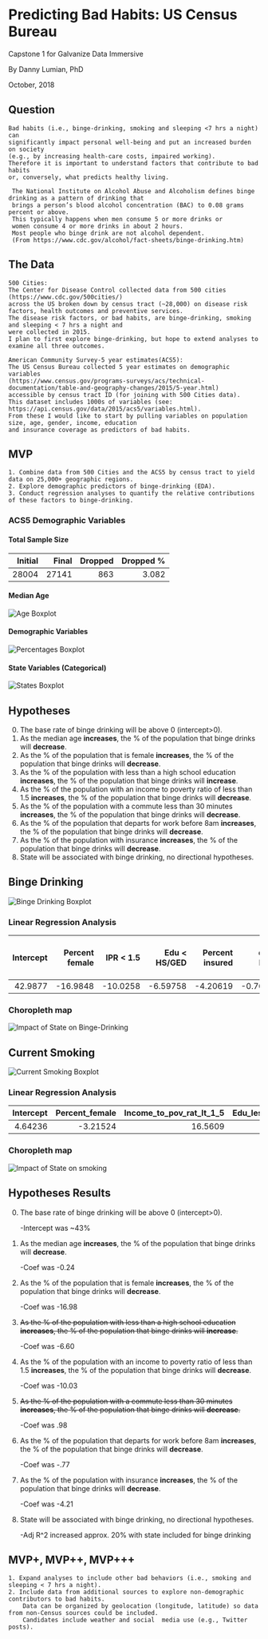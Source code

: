 # Predicting Bad Habits: US Census Bureau
Capstone 1 for Galvanize Data Immersive

By Danny Lumian, PhD

October, 2018

## Question
    
    Bad habits (i.e., binge-drinking, smoking and sleeping <7 hrs a night) can 
    significantly impact personal well-being and put an increased burden on society 
    (e.g., by increasing health-care costs, impaired working). 
    Therefore it is important to understand factors that contribute to bad habits 
    or, conversely, what predicts healthy living. 

     The National Institute on Alcohol Abuse and Alcoholism defines binge drinking as a pattern of drinking that 
     brings a person’s blood alcohol concentration (BAC) to 0.08 grams percent or above. 
     This typically happens when men consume 5 or more drinks or 
     women consume 4 or more drinks in about 2 hours. 
     Most people who binge drink are not alcohol dependent. 
     (From https://www.cdc.gov/alcohol/fact-sheets/binge-drinking.htm)

## The Data

    500 Cities: 
    The Center for Disease Control collected data from 500 cities (https://www.cdc.gov/500cities/) 
    across the US broken down by census tract (~28,000) on disease risk factors, health outcomes and preventive services. 
    The disease risk factors, or bad habits, are binge-drinking, smoking and sleeping < 7 hrs a night and 
    were collected in 2015. 
    I plan to first explore binge-drinking, but hope to extend analyses to examine all three outcomes. 

    American Community Survey-5 year estimates(ACS5): 
    The US Census Bureau collected 5 year estimates on demographic variables 
    (https://www.census.gov/programs-surveys/acs/technical-documentation/table-and-geography-changes/2015/5-year.html) 
    accessible by census tract ID (for joining with 500 Cities data). 
    This dataset includes 1000s of variables (see: https://api.census.gov/data/2015/acs5/variables.html). 
    From these I would like to start by pulling variables on population size, age, gender, income, education 
    and insurance coverage as predictors of bad habits. 

## MVP
    1. Combine data from 500 Cities and the ACS5 by census tract to yield data on 25,000+ geographic regions.
    2. Explore demographic predictors of binge-drinking (EDA). 
    3. Conduct regression analyses to quantify the relative contributions of these factors to binge-drinking.

### ACS5 Demographic Variables

#### Total Sample Size

|   Initial |   Final |   Dropped |   Dropped % |
|----------:|--------:|----------:|------------:|
|     28004 |   27141 |       863 |       3.082 |


#### Median Age

![Age Boxplot](images/Median_Age.png "Age Boxplot")

#### Demographic Variables

![Percentages Boxplot](images/Demographic_percentages.png "Percentages Boxplot")

#### State Variables (Categorical)

![States Boxplot](images/State_count.png "States Boxplot")


## Hypotheses 

0. The base rate of binge drinking will be above 0 (intercept>0).
1. As the median age <b>increases</b>,
    the % of the population that binge drinks will <b>decrease</b>.
2. As the % of the population that is female <b>increases</b>, 
    the % of the population that binge drinks will <b>decrease</b>.
3. As the % of the population with less than a high school education <b>increases</b>,
    the % of the population that binge drinks will <b>increase</b>. 
4. As the % of the population with an income to poverty ratio of less than 1.5 <b>increases</b>,
    the % of the population that binge drinks will <b>decrease</b>.
5. As the % of the population with a commute less than 30 minutes <b>increases</b>,
    the % of the population that binge drinks will <b>decrease</b>.  
6. As the % of the population that departs for work before 8am <b>increases</b>,
    the % of the population that binge drinks will <b>decrease</b>.
7. As the % of the population with insurance <b>increases</b>,
    the % of the population that binge drinks will <b>decrease</b>.
8. State will be associated with binge drinking,
    no directional hypotheses.   


## Binge Drinking

![Binge Drinking Boxplot](images/Binge_drinking.png "Binge Drinking Boxplot")


### Linear Regression Analysis

|   Intercept |   Percent female |   IPR < 1.5 |   Edu < HS/GED |   Percent insured |   Work depart before 8am |   Med_age |   Commute time < 30m |
|------------:|-----------------:|---------------------------:|--------------------------:|------------------:|-------------------------:|----------:|---------------------:|
|     42.9877 |         -16.9848 |                   -10.0258 |                  -6.59758 |          -4.20619 |                -0.767881 |  -0.24437 |             0.981684 |

### Choropleth map

![Impact of State on Binge-Drinking](images/choromap.png "Binge Drinking By State")


## Current Smoking 

![Current Smoking Boxplot](images_smoking/Smoking.png "Current Smoking Boxplot")

### Linear Regression Analysis

|   Intercept |   Percent_female |   Income_to_pov_rat_lt_1_5 |   Edu_less_than_hs_or_GED |   Percent_insured |   Work_depart_before_8am |    Med_age |   Commute_time_lt_30 |
|------------:|-----------------:|---------------------------:|--------------------------:|------------------:|-------------------------:|-----------:|---------------------:|
|     4.64236 |         -3.21524 |                    16.5609 |                   12.1886 |           6.43059 |                  3.81543 | -0.0427441 |             0.160636 |

### Choropleth map

![Impact of State on smoking](images_smoking/choromap.png "Smoking By State")


## Hypotheses Results

0. The base rate of binge drinking will be above 0 (intercept>0).

    -Intercept was ~43%
1. As the median age <b>increases</b>,
    the % of the population that binge drinks will <b>decrease</b>.

    -Coef was -0.24
2. As the % of the population that is female <b>increases</b>, 
    the % of the population that binge drinks will <b>decrease</b>.

    -Coef was -16.98
3. <strike>As the % of the population with less than a high school education <b>increases</b>,
    the % of the population that binge drinks will <b>increase</b>.</strike>

    -Coef was -6.60
4. As the % of the population with an income to poverty ratio of less than 1.5 <b>increases</b>,
    the % of the population that binge drinks will <b>decrease</b>.

    -Coef was -10.03
5. <strike>As the % of the population with a commute less than 30 minutes <b>increases</b>,
    the % of the population that binge drinks will <b>decrease</b>.</strike>  

    -Coef was .98
6. As the % of the population that departs for work before 8am <b>increases</b>,
    the % of the population that binge drinks will <b>decrease</b>.

    -Coef was -.77
7. As the % of the population with insurance <b>increases</b>,
    the % of the population that binge drinks will <b>decrease</b>.

    -Coef was -4.21
8. State will be associated with binge drinking,
    no directional hypotheses.   

    -Adj R^2 increased approx. 20% with state included for binge drinking

    
## MVP+, MVP++, MVP+++
    1. Expand analyses to include other bad behaviors (i.e., smoking and sleeping < 7 hrs a night).
    2. Include data from additional sources to explore non-demographic contributors to bad habits. 
        Data can be organized by geolocation (longitude, latitude) so data from non-Census sources could be included. 
        Candidates include weather and social  media use (e.g., Twitter posts). 

<!---
                        STATS MODEL RESULTS FOR BINGE DRINKING


#### Goldfeldquandt Test
```python
all_cols = list(df.columns)
all_cols.remove('Data_Value')
all_columns = "+".join(all_cols)
my_formula = "y~" + all_columns
results1 = smf.ols(my_formula, data=df).fit()
print(results1.summary2())

f_stat, p_val, inc_dec = het_goldfeldquandt(results1.resid, results1.model.exog)
print(f'For model 1 het goldfeldquandt test, the f stat is {f_stat} and the p value is {p_val}')
```
For model 1 het goldfeldquandt test, the f stat is 0.855 and the p value is 0.999

#### Variance Inflation Factors
```python
vif_df = add_constant(df.drop(['Data_Value'], axis=1))
vifs = pd.Series([variance_inflation_factor(vif_df.values, i) 
               for i in range(vif_df.shape[1])], 
              index=vif_df.columns)
```
|   count |   mean |    std |   min |   25% |   50% |   75% |     max |
|--------:|-------:|-------:|------:|------:|------:|------:|--------:|
|      58 |  9.852 | 61.175 | 1.018 | 1.194 | 1.476 | 1.868 | 467.641 |

    * Note: Constant has VIF of 467.641, next highest value is CA at 7.16

### Comparing Models

| Model            |       alpha |   test_mean_rmse |   test_r2 |   train_mean_rmse |
|:-----------------|------------:|-----------------:|----------:|------------------:|
| LinearRegression |             |            2.189 |     0.68  |             2.159 |
| Lasso            | 0.00431261  |            2.222 |     0.666 |             2.198 |
| Ridge            | 0.120338    |            2.189 |     0.68  |             2.159 |
| ElasticNet       | 0.00862522  |            2.374 |     0.62  |             2.348 |
| LassoLars        | 3.04196e-06 |            2.189 |     0.68  |             2.159 |
    
    * Note: Ridge performed best (marginally better than Linear and LassoLars)
    * For simplicties sake and since performance was comparable, interpreting linear regression



                       Results: Ordinary least squares
=============================================================================
Model:                 OLS                 Adj. R-squared:        0.683      
Dependent Variable:    Data_Value          AIC:                   118955.3556
Date:                  2018-10-11 09:49    BIC:                   119431.4661
No. Observations:      27141               Log-Likelihood:        -59420.    
Df Model:              57                  F-statistic:           1029.      
Df Residuals:          27083               Prob (F-statistic):    0.00       
R-squared:             0.684               Scale:                 4.6779     
-----------------------------------------------------------------------------
                          Coef.   Std.Err.     t     P>|t|   [0.025   0.975] 
-----------------------------------------------------------------------------
Intercept                 43.0240   0.2839  151.5449 0.0000  42.4676  43.5805
Med_age                   -0.2442   0.0023 -108.2575 0.0000  -0.2486  -0.2397
Percent_female           -17.0208   0.3036  -56.0723 0.0000 -17.6157 -16.4258
Edu_less_than_hs_or_GED   -6.5088   0.1337  -48.6979 0.0000  -6.7708  -6.2468
Income_to_pov_rat_lt_1_5 -10.0818   0.1293  -77.9829 0.0000 -10.3352  -9.8284
Commute_time_lt_30         0.9218   0.0997    9.2498 0.0000   0.7265   1.1171
Work_depart_before_8am    -0.8901   0.1498   -5.9410 0.0000  -1.1837  -0.5964
Percent_insured           -4.1470   0.2384  -17.3959 0.0000  -4.6142  -3.6797
StateAbbr_AK               1.0501   0.3041    3.4529 0.0006   0.4540   1.6462
StateAbbr_AL              -3.1932   0.1440  -22.1824 0.0000  -3.4754  -2.9111
StateAbbr_AR              -2.1077   0.2165   -9.7344 0.0000  -2.5321  -1.6833
StateAbbr_AZ              -1.7574   0.1078  -16.2978 0.0000  -1.9687  -1.5460
StateAbbr_CA               0.4513   0.0891    5.0666 0.0000   0.2767   0.6259
StateAbbr_CT               0.3161   0.1695    1.8647 0.0622  -0.0162   0.6484
StateAbbr_DC               4.4628   0.1858   24.0195 0.0000   4.0986   4.8270
StateAbbr_DE              -0.4836   0.4503   -1.0740 0.2828  -1.3661   0.3989
StateAbbr_FL               0.4411   0.1043    4.2284 0.0000   0.2367   0.6456
StateAbbr_GA              -1.1485   0.1330   -8.6337 0.0000  -1.4093  -0.8878
StateAbbr_HI               1.5089   0.1663    9.0714 0.0000   1.1829   1.8350
StateAbbr_IA               2.8384   0.1792   15.8378 0.0000   2.4871   3.1896
StateAbbr_ID              -1.7362   0.2772   -6.2630 0.0000  -2.2796  -1.1929
StateAbbr_IL               4.4343   0.1044   42.4840 0.0000   4.2298   4.6389
StateAbbr_IN              -0.2244   0.1274   -1.7620 0.0781  -0.4741   0.0252
StateAbbr_KS              -1.6146   0.1512  -10.6797 0.0000  -1.9110  -1.3183
StateAbbr_KY               0.4746   0.1581    3.0024 0.0027   0.1647   0.7844
StateAbbr_LA               0.8081   0.1407    5.7452 0.0000   0.5324   1.0838
StateAbbr_MA               2.3470   0.1336   17.5646 0.0000   2.0851   2.6089
StateAbbr_MD               0.1649   0.1769    0.9326 0.3510  -0.1817   0.5116
StateAbbr_ME               2.1837   0.4910    4.4472 0.0000   1.2212   3.1461
StateAbbr_MI               2.4779   0.1176   21.0723 0.0000   2.2474   2.7084
StateAbbr_MN               2.3427   0.1488   15.7460 0.0000   2.0511   2.6343
StateAbbr_MO               0.5331   0.1339    3.9804 0.0001   0.2706   0.7956
StateAbbr_MS              -4.0015   0.2657  -15.0622 0.0000  -4.5223  -3.4808
StateAbbr_MT               3.5052   0.3409   10.2818 0.0000   2.8370   4.1734
StateAbbr_NC              -1.0991   0.1147   -9.5859 0.0000  -1.3239  -0.8744
StateAbbr_ND               6.3824   0.4412   14.4663 0.0000   5.5177   7.2472
StateAbbr_NE               3.7230   0.1715   21.7045 0.0000   3.3868   4.0592
StateAbbr_NH               1.2377   0.3266    3.7897 0.0002   0.5975   1.8778
StateAbbr_NJ              -0.6440   0.1521   -4.2333 0.0000  -0.9422  -0.3458
StateAbbr_NM              -2.6670   0.1725  -15.4577 0.0000  -3.0051  -2.3288
StateAbbr_NV              -0.2836   0.1420   -1.9965 0.0459  -0.5620  -0.0052
StateAbbr_NY               1.0692   0.1024   10.4374 0.0000   0.8684   1.2700
StateAbbr_OH               1.4381   0.1144   12.5689 0.0000   1.2138   1.6623
StateAbbr_OK              -3.4399   0.1315  -26.1661 0.0000  -3.6976  -3.1822
StateAbbr_OR               1.9667   0.1444   13.6211 0.0000   1.6837   2.2497
StateAbbr_PA               2.7584   0.1228   22.4542 0.0000   2.5176   2.9992
StateAbbr_RI              -0.2184   0.2350   -0.9292 0.3528  -0.6790   0.2423
StateAbbr_SC               1.0494   0.1878    5.5880 0.0000   0.6813   1.4175
StateAbbr_SD              -0.0050   0.3018   -0.0167 0.9867  -0.5966   0.5865
StateAbbr_TN              -4.1143   0.1274  -32.2820 0.0000  -4.3641  -3.8645
StateAbbr_TX              -0.2139   0.0933   -2.2911 0.0220  -0.3968  -0.0309
StateAbbr_UT              -6.1145   0.1650  -37.0655 0.0000  -6.4378  -5.7911
StateAbbr_VA              -0.4207   0.1277   -3.2945 0.0010  -0.6710  -0.1704
StateAbbr_VT               3.0200   0.6580    4.5893 0.0000   1.7302   4.3098
StateAbbr_WA               0.6583   0.1272    5.1738 0.0000   0.4089   0.9076
StateAbbr_WI               4.7052   0.1373   34.2590 0.0000   4.4360   4.9744
StateAbbr_WV              -4.4025   0.4693   -9.3813 0.0000  -5.3223  -3.4827
StateAbbr_WY              -2.5011   0.5478   -4.5654 0.0000  -3.5749  -1.4273
-----------------------------------------------------------------------------
Omnibus:                1632.186          Durbin-Watson:             0.969   
Prob(Omnibus):          0.000             Jarque-Bera (JB):          7251.938
Skew:                   0.058             Prob(JB):                  0.000   
Kurtosis:               5.530             Condition No.:             1917    
=============================================================================
* The condition number is large (2e+03). This might indicate
strong multicollinearity or other numerical problems.





                            STATS MODELS RESULTS FOR SMOKING
Table for VIF data
|   count |   mean |    std |   min |   25% |   50% |   75% |     max |
|--------:|-------:|-------:|------:|------:|------:|------:|--------:|
|      58 |  9.846 | 61.126 | 1.018 | 1.194 | 1.475 | 1.869 | 467.264 |
                     Results: Ordinary least squares
=========================================================================
Model:                 OLS               Adj. R-squared:      0.829      
Dependent Variable:    Data_Value        AIC:                 130223.6801
Date:                  2018-10-11 10:52  BIC:                 130699.6600
No. Observations:      27080             Log-Likelihood:      -65054.    
Df Model:              57                F-statistic:         2298.      
Df Residuals:          27022             Prob (F-statistic):  0.00       
R-squared:             0.829             Scale:               7.1623     
-------------------------------------------------------------------------
                          Coef.  Std.Err.    t     P>|t|   [0.025  0.975]
-------------------------------------------------------------------------
Intercept                 4.6686   0.3515  13.2802 0.0000  3.9796  5.3577
Med_age                  -0.0455   0.0028 -16.2626 0.0000 -0.0509 -0.0400
Percent_female           -3.1133   0.3758  -8.2842 0.0000 -3.8499 -2.3767
Edu_less_than_hs_or_GED  12.0400   0.1655  72.7296 0.0000 11.7155 12.3645
Income_to_pov_rat_lt_1_5 16.5517   0.1601 103.3589 0.0000 16.2378 16.8656
Commute_time_lt_30        0.3347   0.1235   2.7115 0.0067  0.0928  0.5767
Work_depart_before_8am    3.8534   0.1856  20.7631 0.0000  3.4897  4.2172
Percent_insured           6.2355   0.2952  21.1224 0.0000  5.6569  6.8141
StateAbbr_AK              2.1735   0.3764   5.7752 0.0000  1.4359  2.9112
StateAbbr_AL              2.0262   0.1784  11.3588 0.0000  1.6766  2.3758
StateAbbr_AR              1.3947   0.2680   5.2044 0.0000  0.8694  1.9199
StateAbbr_AZ             -2.2705   0.1336 -16.9925 0.0000 -2.5324 -2.0086
StateAbbr_CA             -4.3827   0.1104 -39.7041 0.0000 -4.5991 -4.1664
StateAbbr_CT             -1.0020   0.2099  -4.7747 0.0000 -1.4133 -0.5907
StateAbbr_DC              2.0291   0.2300   8.8231 0.0000  1.5783  2.4799
StateAbbr_DE              1.4991   0.5572   2.6907 0.0071  0.4071  2.5912
StateAbbr_FL              0.1718   0.1292   1.3297 0.1836 -0.0815  0.4251
StateAbbr_GA              0.4294   0.1647   2.6071 0.0091  0.1066  0.7522
StateAbbr_HI             -2.8087   0.2059 -13.6403 0.0000 -3.2122 -2.4051
StateAbbr_IA              0.5591   0.2223   2.5155 0.0119  0.1234  0.9947
StateAbbr_ID             -2.6323   0.3431  -7.6730 0.0000 -3.3048 -1.9599
StateAbbr_IL             -0.5457   0.1293  -4.2196 0.0000 -0.7991 -0.2922
StateAbbr_IN              2.6572   0.1577  16.8484 0.0000  2.3480  2.9663
StateAbbr_KS              1.7631   0.1872   9.4205 0.0000  1.3963  2.1299
StateAbbr_KY              5.8774   0.1957  30.0391 0.0000  5.4939  6.2609
StateAbbr_LA              1.3212   0.1741   7.5872 0.0000  0.9799  1.6626
StateAbbr_MA             -0.5996   0.1654  -3.6241 0.0003 -0.9238 -0.2753
StateAbbr_MD              4.3992   0.2189  20.0957 0.0000  3.9701  4.8282
StateAbbr_ME             -0.4886   0.6076  -0.8042 0.4213 -1.6795  0.7023
StateAbbr_MI              4.6716   0.1457  32.0616 0.0000  4.3860  4.9572
StateAbbr_MN              0.3974   0.1842   2.1575 0.0310  0.0364  0.7584
StateAbbr_MO              4.6563   0.1659  28.0618 0.0000  4.3311  4.9815
StateAbbr_MS              2.2316   0.3288   6.7877 0.0000  1.5872  2.8761
StateAbbr_MT              1.5391   0.4219   3.6482 0.0003  0.7122  2.3660
StateAbbr_NC              0.6692   0.1424   4.6985 0.0000  0.3900  0.9484
StateAbbr_ND              0.2827   0.5460   0.5178 0.6046 -0.7874  1.3528
StateAbbr_NE              2.0089   0.2123   9.4619 0.0000  1.5928  2.4251
StateAbbr_NH              1.1727   0.4041   2.9017 0.0037  0.3806  1.9649
StateAbbr_NJ             -0.9644   0.1883  -5.1212 0.0000 -1.3335 -0.5953
StateAbbr_NM             -1.0176   0.2136  -4.7647 0.0000 -1.4361 -0.5990
StateAbbr_NV              1.2437   0.1762   7.0598 0.0000  0.8984  1.5890
StateAbbr_NY             -2.1224   0.1269 -16.7248 0.0000 -2.3711 -1.8737
StateAbbr_OH              4.0209   0.1417  28.3797 0.0000  3.7432  4.2986
StateAbbr_OK              2.8191   0.1629  17.3088 0.0000  2.4999  3.1383
StateAbbr_OR              0.1085   0.1793   0.6053 0.5450 -0.2429  0.4600
StateAbbr_PA              0.7801   0.1522   5.1266 0.0000  0.4818  1.0783
StateAbbr_RI             -0.7858   0.2909  -2.7019 0.0069 -1.3559 -0.2158
StateAbbr_SC              0.7885   0.2330   3.3841 0.0007  0.3318  1.2451
StateAbbr_SD              2.0042   0.3766   5.3223 0.0000  1.2661  2.7423
StateAbbr_TN              3.5036   0.1578  22.2032 0.0000  3.1943  3.8129
StateAbbr_TX             -2.3916   0.1157 -20.6775 0.0000 -2.6183 -2.1649
StateAbbr_UT             -6.8090   0.2045 -33.2936 0.0000 -7.2099 -6.4082
StateAbbr_VA              1.6579   0.1581  10.4865 0.0000  1.3480  1.9678
StateAbbr_VT             -1.9388   0.8143  -2.3811 0.0173 -3.5348 -0.3428
StateAbbr_WA             -1.3456   0.1578  -8.5269 0.0000 -1.6548 -1.0363
StateAbbr_WI              1.9494   0.1700  11.4650 0.0000  1.6161  2.2827
StateAbbr_WV              5.3304   0.5807   9.1792 0.0000  4.1922  6.4686
StateAbbr_WY              4.4863   0.6779   6.6179 0.0000  3.1575  5.8150
-------------------------------------------------------------------------
Omnibus:               2318.082        Durbin-Watson:           1.097    
Prob(Omnibus):         0.000           Jarque-Bera (JB):        15200.369
Skew:                  0.064           Prob(JB):                0.000    
Kurtosis:              6.668           Condition No.:           1916     
=========================================================================


| Model            |       alpha |   test_mean_rmse |   test_r2 |   train_mean_rmse |
|:-----------------|------------:|-----------------:|----------:|------------------:|
| LinearRegression |             |            2.742 |     0.825 |             2.662 |
| Lasso            | 0.0160878   |            2.854 |     0.809 |             2.778 |
| Ridge            | 1.27505     |            2.742 |     0.825 |             2.662 |
| ElasticNet       | 0.0321757   |            3.214 |     0.758 |             3.151 |
| LassoLars        | 3.60756e-05 |            2.742 |     0.825 |             2.663 |
Running Linear Regression

                                    
                                    RESULTS FOR STATS MODEL SLEEP


Table for VIF data
|   count |   mean |    std |   min |   25% |   50% |   75% |     max |
|--------:|-------:|-------:|------:|------:|------:|------:|--------:|
|      58 |  9.852 | 61.176 | 1.018 | 1.194 | 1.476 | 1.868 | 467.643 |
                     Results: Ordinary least squares
=========================================================================
Model:                 OLS               Adj. R-squared:      0.773      
Dependent Variable:    Data_Value        AIC:                 137681.9692
Date:                  2018-10-11 11:37  BIC:                 138158.0711
No. Observations:      27137             Log-Likelihood:      -68783.    
Df Model:              57                F-statistic:         1624.      
Df Residuals:          27079             Prob (F-statistic):  0.00       
R-squared:             0.774             Scale:               9.3332     
-------------------------------------------------------------------------
                          Coef.  Std.Err.    t     P>|t|   [0.025  0.975]
-------------------------------------------------------------------------
Intercept                22.4630   0.4010  56.0115 0.0000 21.6770 23.2491
Med_age                  -0.0675   0.0032 -21.1757 0.0000 -0.0737 -0.0612
Percent_female            7.5038   0.4288  17.4995 0.0000  6.6633  8.3443
Edu_less_than_hs_or_GED  10.9263   0.1888  57.8722 0.0000 10.5563 11.2964
Income_to_pov_rat_lt_1_5 12.2285   0.1826  66.9647 0.0000 11.8706 12.5865
Commute_time_lt_30       -7.2640   0.1408 -51.6037 0.0000 -7.5400 -6.9881
Work_depart_before_8am    2.2277   0.2116  10.5259 0.0000  1.8128  2.6425
Percent_insured           3.0339   0.3367   9.0097 0.0000  2.3739  3.6940
StateAbbr_AK              6.9540   0.4296  16.1883 0.0000  6.1121  7.7960
StateAbbr_AL             11.0201   0.2033  54.1972 0.0000 10.6216 11.4186
StateAbbr_AR              6.2188   0.3058  20.3333 0.0000  5.6193  6.8182
StateAbbr_AZ              3.9554   0.1523  25.9647 0.0000  3.6568  4.2540
StateAbbr_CA              4.4240   0.1258  35.1612 0.0000  4.1774  4.6706
StateAbbr_CT              7.0686   0.2395  29.5175 0.0000  6.5992  7.5380
StateAbbr_DC              4.8788   0.2624  18.5901 0.0000  4.3644  5.3932
StateAbbr_DE             11.7243   0.6360  18.4349 0.0000 10.4778 12.9709
StateAbbr_FL              6.3991   0.1474  43.4239 0.0000  6.1103  6.6880
StateAbbr_GA             10.6788   0.1879  56.8309 0.0000 10.3105 11.0471
StateAbbr_HI             17.6684   0.2350  75.1981 0.0000 17.2079 18.1289
StateAbbr_IA              1.5479   0.2531   6.1149 0.0000  1.0517  2.0441
StateAbbr_ID              1.5403   0.3916   3.9337 0.0001  0.7728  2.3078
StateAbbr_IL              4.7174   0.1474  31.9969 0.0000  4.4284  5.0063
StateAbbr_IN              8.0199   0.1799  44.5745 0.0000  7.6672  8.3726
StateAbbr_KS              2.4760   0.2136  11.5945 0.0000  2.0574  2.8946
StateAbbr_KY              7.7798   0.2233  34.8462 0.0000  7.3422  8.2174
StateAbbr_LA              6.8661   0.1987  34.5577 0.0000  6.4767  7.2555
StateAbbr_MA              6.5409   0.1887  34.6554 0.0000  6.1710  6.9108
StateAbbr_MD             10.9887   0.2498  43.9880 0.0000 10.4991 11.4784
StateAbbr_ME              1.8319   0.6936   2.6412 0.0083  0.4725  3.1913
StateAbbr_MI             10.0676   0.1661  60.6122 0.0000  9.7420 10.3932
StateAbbr_MN              1.7488   0.2102   8.3215 0.0000  1.3369  2.1607
StateAbbr_MO              5.3478   0.1892  28.2683 0.0000  4.9770  5.7186
StateAbbr_MS             10.0499   0.3753  26.7816 0.0000  9.3144 10.7854
StateAbbr_MT              1.4430   0.4815   2.9967 0.0027  0.4992  2.3869
StateAbbr_NC              4.8802   0.1620  30.1325 0.0000  4.5627  5.1976
StateAbbr_ND              1.4816   0.6232   2.3774 0.0174  0.2601  2.7031
StateAbbr_NE              3.2705   0.2423  13.4985 0.0000  2.7956  3.7454
StateAbbr_NH              6.2629   0.4613  13.5765 0.0000  5.3587  7.1671
StateAbbr_NJ             11.0366   0.2149  51.3619 0.0000 10.6154 11.4578
StateAbbr_NM              2.2071   0.2437   9.0563 0.0000  1.7294  2.6847
StateAbbr_NV              7.1295   0.2006  35.5352 0.0000  6.7363  7.5228
StateAbbr_NY              7.6972   0.1447  53.1941 0.0000  7.4136  7.9808
StateAbbr_OH              9.8279   0.1616  60.8114 0.0000  9.5111 10.1447
StateAbbr_OK              6.1968   0.1857  33.3714 0.0000  5.8329  6.5608
StateAbbr_OR              1.7302   0.2039   8.4833 0.0000  1.3304  2.1299
StateAbbr_PA              8.5708   0.1735  49.3939 0.0000  8.2307  8.9109
StateAbbr_RI              9.1854   0.3320  27.6704 0.0000  8.5348  9.8361
StateAbbr_SC              8.6563   0.2653  32.6327 0.0000  8.1364  9.1762
StateAbbr_SD             -0.4677   0.4263  -1.0972 0.2726 -1.3033  0.3679
StateAbbr_TN              7.0134   0.1800  38.9590 0.0000  6.6605  7.3662
StateAbbr_TX              3.4091   0.1319  25.8559 0.0000  3.1507  3.6676
StateAbbr_UT              3.4736   0.2330  14.9072 0.0000  3.0168  3.9303
StateAbbr_VA              9.0425   0.1804  50.1339 0.0000  8.6890  9.3961
StateAbbr_VT             -1.0352   0.9295  -1.1137 0.2654 -2.8570  0.7867
StateAbbr_WA              3.2776   0.1800  18.2066 0.0000  2.9248  3.6305
StateAbbr_WI              5.3605   0.1940  27.6322 0.0000  4.9803  5.7408
StateAbbr_WV              9.1678   0.6629  13.8306 0.0000  7.8686 10.4671
StateAbbr_WY              4.1458   0.7738   5.3577 0.0000  2.6291  5.6626
-------------------------------------------------------------------------
Omnibus:                260.580         Durbin-Watson:            0.750  
Prob(Omnibus):          0.000           Jarque-Bera (JB):         283.417
Skew:                   0.209           Prob(JB):                 0.000  
Kurtosis:               3.276           Condition No.:            1917   
=========================================================================
* The condition number is large (2e+03). This might indicate
strong multicollinearity or other numerical problems.


-->
